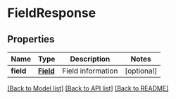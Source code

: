 # FieldResponse

## Properties
Name | Type | Description | Notes
------------ | ------------- | ------------- | -------------
**field** | [**Field**](Field.md) | Field information | [optional] 

[[Back to Model list]](../README.md#documentation-for-models) [[Back to API list]](../README.md#documentation-for-api-endpoints) [[Back to README]](../README.md)


